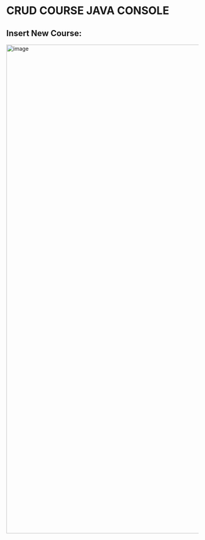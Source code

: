 # CRUD COURSE JAVA CONSOLE 

## Insert New Course:
<img width="1279" alt="image" src="https://github.com/emiliobs/CrudCursosJavaConsole/assets/3122465/f2b7936b-a5f9-46a8-b39f-052f0c998f5f">





